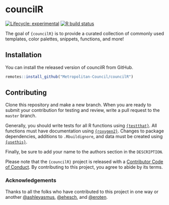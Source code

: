 
<!-- README.md is generated from README.Rmd. Please edit that file -->

# councilR

<!-- badges: start -->

[![Lifecycle:
experimental](https://img.shields.io/badge/lifecycle-experimental-orange.svg)](https://www.tidyverse.org/lifecycle/#experimental)
[![R build
status](https://github.com/Metropolitan-Council/councilR/workflows/R-CMD-check/badge.svg)](https://github.com/Metropolitan-Council/councilR/actions)
<!-- badges: end -->

The goal of `{councilR}` is to provide a curated collection of commonly
used templates, color palettes, snippets, functions, and more!

## Installation

You can install the released version of councilR from GitHub.

``` r
remotes::install_github("Metropolitan-Council/councilR")
```

## Contributing

Clone this repository and make a new branch. When you are ready to
submit your contribution for testing and review, write a pull request to
the `master` branch.

Generally, you should write tests for all R functions using
[`{testthat}`](https://testthat.r-lib.org/). All functions must have
documentation using [`{roxygen2}`](https://roxygen2.r-lib.org/). Changes
to package dependencies, additions to `.Rbuildignore`, and data must be
created using [`{usethis}`](https://usethis.r-lib.org/).

Finally, be sure to add your name to the authors section in the
`DESCRIPTION`.

Please note that the `{councilR}` project is released with a
[Contributor Code of Conduct](.github/CODE_OF_CONDUCT.md). By
contributing to this project, you agree to abide by its terms.

### Acknowledgements

Thanks to all the folks who have contributed to this project in one way
or another [@ashleyasmus](https://github.com/ashleyasmus),
[@ehesch](https://github.com/ehesch), and
[@eroten](https://github.com/eroten).
